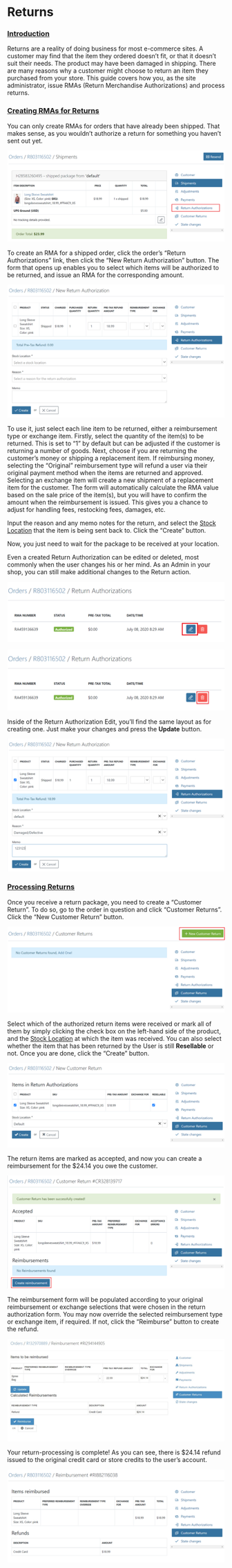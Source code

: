 # Returns

### [Introduction](returns.md#introduction) <a id="introduction"></a>

Returns are a reality of doing business for most e-commerce sites. A customer may find that the item they ordered doesn’t fit, or that it doesn’t suit their needs. The product may have been damaged in shipping. There are many reasons why a customer might choose to return an item they purchased from your store. This guide covers how you, as the site administrator, issue RMAs \(Return Merchandise Authorizations\) and process returns.

### [Creating RMAs for Returns](returns.md#creating-rm-as-for-returns) <a id="creating-rm-as-for-returns"></a>

You can only create RMAs for orders that have already been shipped. That makes sense, as you wouldn’t authorize a return for something you haven’t sent out yet.

![Return Authorizations Link](../.gitbook/assets/image%20%2885%29.png)

To create an RMA for a shipped order, click the order’s “Return Authorizations” link, then click the “New Return Authorization” button. The form that opens up enables you to select which items will be authorized to be returned, and issue an RMA for the corresponding amount.

![RMA Form](../.gitbook/assets/image%20%2890%29.png)

To use it, just select each line item to be returned, either a reimbursement type or exchange item. Firstly, select the quantity of the item\(s\) to be returned. This is set to “1” by default but can be adjusted if the customer is returning a number of goods. Next, choose if you are returning the customer’s money or shipping a replacement item. If reimbursing money, selecting the “Original” reimbursement type will refund a user via their original payment method when the items are returned and approved. Selecting an exchange item will create a new shipment of a replacement item for the customer. The form will automatically calculate the RMA value based on the sale price of the item\(s\), but you will have to confirm the amount when the reimbursement is issued. This gives you a chance to adjust for handling fees, restocking fees, damages, etc.

Input the reason and any memo notes for the return, and select the [Stock Location](../configuration/inventory.md#stock-movements) that the item is being sent back to. Click the “Create” button.

Now, you just need to wait for the package to be received at your location.

Even a created Return Authorization can be edited or deleted, most commonly when the user changes his or her mind. As an Admin in your shop, you can still make additional changes to the Return action.

![Return Edition](../.gitbook/assets/image%20%28101%29.png)

![Return Delete](../.gitbook/assets/image%20%28106%29.png)

Inside of the Return Authorization Edit, you’ll find the same layout as for creating one. Just make your changes and press the **Update** button.

![Return Edition Inside](../.gitbook/assets/image%20%28104%29.png)

### [Processing Returns](returns.md#processing-returns) <a id="processing-returns"></a>

Once you receive a return package, you need to create a “Customer Return”. To do so, go to the order in question and click “Customer Returns”. Click the “New Customer Return” button.

![Receive RMA Button](../.gitbook/assets/image%20%2889%29.png)

Select which of the authorized return items were received or mark all of them by simply clicking the check box on the left-hand side of the product, and the [Stock Location](../products/creating-a-new-product.md) at which the item was received. You can also select whether the item that has been returned by the User is still **Resellable** or not. Once you are done, click the “Create” button.

![Receive RMA Button](../.gitbook/assets/image%20%28107%29.png)

The return items are marked as accepted, and now you can create a reimbursement for the $24.14 you owe the customer.

![RMA Received](../.gitbook/assets/image%20%2893%29.png)

The reimbursement form will be populated according to your original reimbursement or exchange selections that were chosen in the return authorization form. You may now override the selected reimbursement type or exchange item, if required. If not, click the “Reimburse” button to create the refund.

![Issue a Reimbursement](../.gitbook/assets/image%20%2894%29.png)

Your return-processing is complete! As you can see, there is $24.14 refund issued to the original credit card or store credits to the user’s account.

![Reimbursement Complete](../.gitbook/assets/image%20%2899%29.png)

